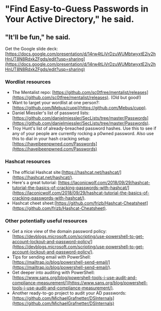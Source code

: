 # "Find Easy-to-Guess Passwords in Your Active Directory," he said.

## "It'll be fun," he said.

Get the Google slide deck: [https://docs.google.com/presentation/d/14rw4tLiVrDzuWUMbtwyxtE2iy2hHnUT8N8RdxkZFgds/edit?usp=sharing](https://docs.google.com/presentation/d/14rw4tLiVrDzuWUMbtwyxtE2iy2hHnUT8N8RdxkZFgds/edit?usp=sharing)


### Wordlist resources
* The Mentalist repo: [https://github.com/sc0tfree/mentalist/releases](https://github.com/sc0tfree/mentalist/releases). (Old but good!)
* Want to target your wordlist at one person?: [https://github.com/Mebus/cupp](https://github.com/Mebus/cupp).
* Daniel Miessler's list of password lists: [https://github.com/danielmiessler/SecLists/tree/master/Passwords](https://github.com/danielmiessler/SecLists/tree/master/Passwords).
* Troy Hunt's list of already-breached password hashes. Use this to see if any of your people are currently rocking a p0wned password. Also use this to dial in your hash cracking setup: [https://haveibeenpwned.com/Passwords](https://haveibeenpwned.com/Passwords)

### Hashcat resources
* The official Hashcat site:[https://hashcat.net/hashcat/](https://hashcat.net/hashcat/).
* Here's a great tutorial: [https://laconicwolf.com/2018/09/29/hashcat-tutorial-the-basics-of-cracking-passwords-with-hashcat/](https://laconicwolf.com/2018/09/29/hashcat-tutorial-the-basics-of-cracking-passwords-with-hashcat/).
* Hashcat cheet sheet:[https://github.com/frizb/Hashcat-Cheatsheet](https://github.com/frizb/Hashcat-Cheatsheet).

### Other potentially useful resources
* Get a nice view of the domain password policy: [https://devblogs.microsoft.com/scripting/use-powershell-to-get-account-lockout-and-password-policy/](https://devblogs.microsoft.com/scripting/use-powershell-to-get-account-lockout-and-password-policy/).
* Tips for sending email with PowerShell: [https://mailtrap.io/blog/powershell-send-email/](https://mailtrap.io/blog/powershell-send-email/).
* Get deeper into auditing with PowerShell: [https://www.sans.org/blog/powershell-tools-i-use-audit-and-compliance-measurement/](https://www.sans.org/blog/powershell-tools-i-use-audit-and-compliance-measurement/).
* Another ready-to-go project to audit your AD passwords: [https://github.com/MichaelGrafnetter/DSInternals](https://github.com/MichaelGrafnetter/DSInternals)
